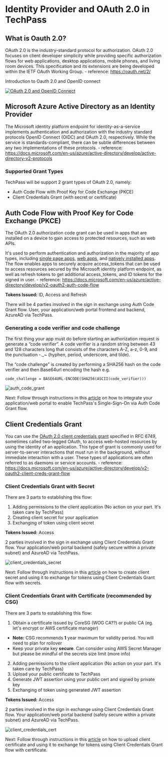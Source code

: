 # Identity Provider and OAuth 2.0 in TechPass

## What is Oauth 2.0?
OAuth 2.0 is the industry-standard protocol for authorization. 
OAuth 2.0 focuses on client developer simplicity while providing specific authorization flows for web applications, desktop applications, mobile phones, and living room devices. 
This specification and its extensions are being developed within the IETF OAuth Working Group. - reference: https://oauth.net/2/

Introduction to Oauth 2.0 and OpenID connect

[![OAuth 2.0 and OpenID Connect](assets/concept-oauth2/youtubevid.jpg)](https://youtu.be/996OiexHze0 "Video Title")

## Microsoft Azure Active Directory as an Identity Provider
The Microsoft identity platform endpoint for identity-as-a-service implements authentication and authorization with the industry standard protocols OpenID Connect (OIDC) and OAuth 2.0, respectively. 
While the service is standards-compliant, there can be subtle differences between any two implementations of these protocols. - reference: https://docs.microsoft.com/en-us/azure/active-directory/develop/active-directory-v2-protocols

### Supported Grant Types
TechPass will be support 2 grant types of OAuth 2.0, namely:

* Auth Code Flow with Proof Key for Code Exchange (PKCE)
* Client Credentials Grant (with secret or certificate)

## Auth Code Flow with Proof Key for Code Exchange (PKCE)
The OAuth 2.0 authorization code grant can be used in apps that are installed on a device to gain access to protected resources, such as web APIs.

It's used to perform authentication and authorization in the majority of app types, including [single page apps](https://docs.microsoft.com/en-us/azure/active-directory/develop/v2-app-types#single-page-apps-javascript), 
[web apps](https://docs.microsoft.com/en-us/azure/active-directory/develop/v2-app-types#web-apps), and [natively installed apps](https://docs.microsoft.com/en-us/azure/active-directory/develop/v2-app-types#mobile-and-native-apps). 
The flow enables apps to securely acquire access_tokens that can be used to access resources secured by the Microsoft identity platform endpoint, as well as refresh tokens to get additional access_tokens, and ID tokens for the signed in user. - reference: https://docs.microsoft.com/en-us/azure/active-directory/develop/v2-oauth2-auth-code-flow

**Tokens Issued:** ID, Access and Refresh

There will be 4 parties involved in the sign in exchange using Auth Code Grant flow. User, your application/web portal frontend and backend, AzureAD via TechPass.

### Generating a code verifier and code challenge
The first thing your app must do before starting an authorization request is generate a “code verifier”. A code verifier is a random string between 43 and 128 characters long that consists of the characters A-Z, a-z, 0-9, and the punctuation -._~ (hyphen, period, underscore, and tilde).

The “code challenge” is created by performing a SHA256 hash on the code verifier and then Base64url encoding the hash e.g.
```
code_challenge = BASE64URL-ENCODE(SHA256(ASCII(code_verifier)))
```

![auth_code_grant](assets/concept-oauth2/authcodegrant.png)

Next: Follow through instructions in this [article](/concepts/authcodegrant) on how to integrate your application/web portal to enable TechPass's Single-Sign-On via Auth Code Grant flow.

## Client Credentials Grant 
You can use the [OAuth 2.0 client credentials grant](https://tools.ietf.org/html/rfc6749#section-4.4) specified in RFC 6749, sometimes called two-legged OAuth, to access web-hosted resources by using the identity of an application. 
This type of grant is commonly used for server-to-server interactions that must run in the background, without immediate interaction with a user. These types of applications are often referred to as daemons or service accounts. - reference: https://docs.microsoft.com/en-us/azure/active-directory/develop/v2-oauth2-client-creds-grant-flow

### Client Credentials Grant with Secret
There are 3 parts to establishing this flow:

1. Adding permissions to the client application (No action on your part. It's taken care by TechPass)
2. Creating client secret for your application
3. Exchanging of token using client secret

**Tokens Issued:** Access

2 parties involved in the sign in exchange using Client Credentials Grant flow. Your application/web portal backend (safely secure within a private subnet) and AzureAD via TechPass.

![client_credentials_secret](assets/concept-oauth2/clientcredsecrets.png)

Next: Follow through instructions in this [article](/concepts/clientcredentials) on how to create client secret and using it to exchange for tokens using Client Credentials Grant flow with secrets.

### Client Credentials Grant with Certificate (recommended by CSG)
There are 3 parts to establishing this flow:

1. Obtain a certificate issued by CoreSG (WOG CA??) or public CA (eg. let's encrypt or AWS certificate manager)
* **Note:** CSG recommends **1** year maximum for validity period. You will need to plan for rollover
* Keep your private key **secure**. Can consider using AWS Secret Manager but please be mindful of the secrets size limit (more info)
2. Adding permissions to the client application (No action on your part. It's taken care by TechPass)
3. Upload your public certificate to TechPass
4. Generate JWT assertion using your public cert and signed by private key
5. Exchanging of token using generated JWT assertion 
   
**Tokens Issued:** Access

2 parties involved in the sign in exchange using Client Credentials Grant flow. Your application/web portal backend (safely secure within a private subnet) and AzureAD via TechPass.

![client_credentials_cert](assets/concept-oauth2/clientcredcerts.png)

Next: Follow through instructions in this [article](clientcredentials) on how to upload client certificate and using it to exchange for tokens using Client Credentials Grant flow with certificate.
